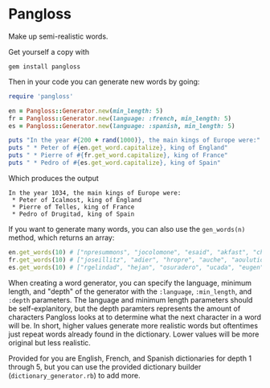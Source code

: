 Pangloss
========

Make up semi-realistic words.

Get yourself a copy with

```
gem install pangloss
```

Then in your code you can generate new words by going:

```ruby
require 'pangloss'

en = Pangloss::Generator.new(min_length: 5)
fr = Pangloss::Generator.new(language: :french, min_length: 5)
es = Pangloss::Generator.new(language: :spanish, min_length: 5)

puts "In the year #{200 + rand(1000)}, the main kings of Europe were:"
puts " * Peter of #{en.get_word.capitalize}, king of England"
puts " * Pierre of #{fr.get_word.capitalize}, king of France"
puts " * Pedro of #{es.get_word.capitalize}, king of Spain"
```

Which produces the output

```
In the year 1034, the main kings of Europe were:
 * Peter of Icalmost, king of England
 * Pierre of Telles, king of France
 * Pedro of Drugitad, king of Spain
```

If you want to generate many words, you can also use the `gen_words(n)` method, which returns an array:

```ruby
en.get_words(10) # ["npresummons", "jocolomone", "esaid", "akfast", "chwome", "syllages", "woked", "amazed", "dihoodman", "fferving"]
fr.get_words(10) # ["joseillitz", "adier", "hropre", "auche", "aoulution", "ongea", "efouit", "myopin", "btendresp", "buons"]
es.get_words(10) # ["rgelindad", "hejan", "osuradero", "ucada", "eugen", "lemas", "feligro", "ambobosotros", "histo", "joteador"]
```

When creating a word generator, you can specify the language, minimum length, and "depth" of the generator with the `:language`, `:min_length`, and `:depth` parameters. The language and minimum length parameters should be self-explanitory, but the depth paramters represents the amount of characters Pangloss looks at to determine what the next character in a word will be. In short, higher values generate more realistic words but oftentimes just repeat words already found in the dictionary. Lower values will be more original but less realistic.

Provided for you are English, French, and Spanish dictionaries for depth 1 through 5, but you can use the provided dictionary builder (`dictionary_generator.rb`) to add more.
